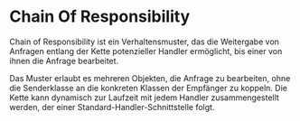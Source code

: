 # Chain Of Responsibility

Chain of Responsibility ist ein Verhaltensmuster, das die Weitergabe von Anfragen entlang der Kette potenzieller Handler ermöglicht, bis einer von ihnen die Anfrage bearbeitet.

Das Muster erlaubt es mehreren Objekten, die Anfrage zu bearbeiten, ohne die Senderklasse an die konkreten Klassen der Empfänger zu koppeln. Die Kette kann dynamisch zur Laufzeit mit jedem Handler zusammengestellt werden, der einer Standard-Handler-Schnittstelle folgt.
